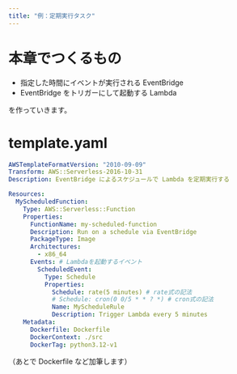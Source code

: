 ```yaml
---
title: "例：定期実行タスク"
---
```


# 本章でつくるもの

- 指定した時間にイベントが実行される EventBridge
- EventBridge をトリガーにして起動する Lambda

を作っていきます。

# template.yaml

```yaml
AWSTemplateFormatVersion: "2010-09-09"
Transform: AWS::Serverless-2016-10-31
Description: EventBridge によるスケジュールで Lambda を定期実行する

Resources:
  MyScheduledFunction:
    Type: AWS::Serverless::Function
    Properties:
      FunctionName: my-scheduled-function
      Description: Run on a schedule via EventBridge
      PackageType: Image
      Architectures:
        - x86_64
      Events: # Lambdaを起動するイベント
        ScheduledEvent:
          Type: Schedule
          Properties:
            Schedule: rate(5 minutes) # rate式の記法
            # Schedule: cron(0 0/5 * * ? *) # cron式の記法
            Name: MyScheduleRule
            Description: Trigger Lambda every 5 minutes
    Metadata:
      Dockerfile: Dockerfile
      DockerContext: ./src
      DockerTag: python3.12-v1
```

（あとで Dockerfile など加筆します）
